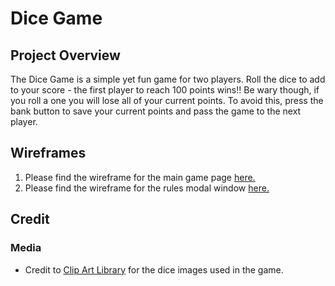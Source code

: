 # Dice Game

## Project Overview

The Dice Game is a simple yet fun game for two players. Roll the dice to add to your score - the first player to reach 100 points wins!! Be wary though, if you roll a one you will lose all of your current points. To avoid this, press the bank button to save your current points and pass the game to the next player.


## Wireframes

1. Please find the wireframe for the main game page [here.](assets/wireframes/main-page.png)
2. Please find the wireframe for the rules modal window [here.](assets/wireframes/rules-modal.png)

## Credit

### Media

- Credit to [Clip Art Library](http://clipart-library.com/) for the dice images used in the game.